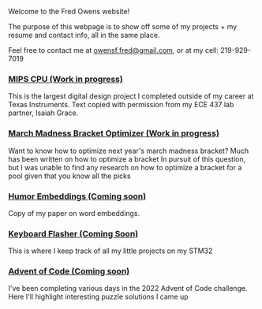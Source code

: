 Welcome to the Fred Owens website!

The purpose of this webpage is to show off some of my projects + my resume and contact info, all in the same place.

Feel free to contact me at owensf.fred@gmail.com, or at my cell: 219-929-7019

### [MIPS CPU (Work in progress)](/mips-cpu)
This is the largest digital design project I completed outside of my career at Texas Instruments. Text copied with permission from my ECE 437 lab partner, Isaiah Grace.

### [March Madness Bracket Optimizer (Work in progress)](/march-madness)
Want to know how to optimize next year's march madness bracket? Much has been written on how to optimize a bracket In pursuit of this question, but I was unable to find any research on how to optimize a bracket for a pool given that you know all the picks

### [Humor Embeddings (Coming soon)]("https://github.com/owensf/FredOwensResume/blob/master/Robust_Learning_from_Unfunny_Sources.pdf")
Copy of my paper on word embeddings.

### [Keyboard Flasher (Coming Soon)](/stm32_miniprojects/keyboardflasher)
This is where I keep track of all my little projects on my STM32

### [Advent of Code (Coming soon)](/advent-of-code)
I've been completing various days in the 2022 Advent of Code challenge. Here I'll highlight interesting puzzle solutions I came up

